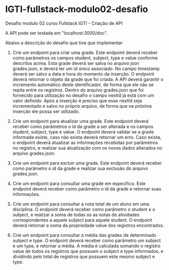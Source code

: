 # IGTI-fullstack-modulo02-desafio
Desafio modulo 02 curso Fullstack IGTI - Criação de API

A API pode ser testada em "localhost:3000/doc".

Abaixo a descrição do desafio que tive que implementar

1. Crie um endpoint para criar uma grade. Este endpoint deverá receber como parâmetros 
os campos student, subject, type e value conforme descritos acima. Esta grade deverá ser 
salva no arquivo json grades.json, e deverá ter um id único associado. No campo 
timestamp deverá ser salvo a data e hora do momento da inserção. O endpoint deverá 
retornar o objeto da grade que foi criada. A API deverá garantir o incremento automático 
deste identificador, de forma que ele não se repita entre os registros. Dentro do arquivo 
grades.json que foi fornecido para utilização no desafio o campo nextId já está com um 
valor definido. Após a inserção é preciso que esse nextId seja incrementado e salvo no 
próprio arquivo, de forma que na próxima inserção ele possa ser utilizado.

2. Crie um endpoint para atualizar uma grade. Este endpoint deverá receber como 
parâmetros o id da grade a ser alterada e os campos student, subject, type e value. O 
endpoint deverá validar se a grade informada existe, caso não exista deverá retornar um 
erro. Caso exista, o endpoint deverá atualizar as informações recebidas por parâmetros 
no registro, e realizar sua atualização com os novos dados alterados no arquivo 
grades.json.
3. Crie um endpoint para excluir uma grade. Este endpoint deverá receber como 
parâmetro o id da grade e realizar sua exclusão do arquivo grades.json.

4. Crie um endpoint para consultar uma grade em específico. Este endpoint deverá 
receber como parâmetro o id da grade e retornar suas informações.

5. Crie um endpoint para consultar a nota total de um aluno em uma disciplina. O 
endpoint deverá receber como parâmetro o student e o subject, e realizar a soma de 
todas os as notas de atividades correspondentes a aquele subject para aquele student. O 
endpoint deverá retornar a soma da propriedade value dos registros encontrados.

6. Crie um endpoint para consultar a média das grades de determinado subject e type. O 
endpoint deverá receber como parâmetro um subject e um type, e retornar a média. A 
média é calculada somando o registro value de todos os registros que possuem o subject
e type informados, e dividindo pelo total de registros que possuem este mesmo subject e 
type.
